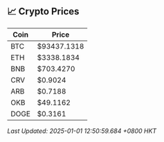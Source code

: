 ## 📈 Crypto Prices

| Coin | Price |
| ---- | ----- |
| BTC | $93437.1318 |
| ETH | $3338.1834 |
| BNB | $703.4270 |
| CRV | $0.9024 |
| ARB | $0.7188 |
| OKB | $49.1162 |
| DOGE | $0.3161 |

_Last Updated: 2025-01-01 12:50:59.684 +0800 HKT_